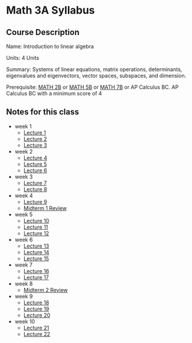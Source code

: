 # Math 3A Syllabus 

## Course Description

Name: Introduction to linear algebra

Units: 4 Units

Summary: Systems of linear equations, matrix operations, determinants, eigenvalues and eigenvectors, vector spaces, subspaces, and dimension.

Prerequisite: [MATH 2B](https://catalogue.uci.edu/search/?P=MATH%202B "MATH 2B") or [MATH 5B](https://catalogue.uci.edu/search/?P=MATH%205B "MATH 5B") or [MATH 7B](https://catalogue.uci.edu/search/?P=MATH%207B "MATH 7B") or AP Calculus BC. AP Calculus BC with a minimum score of 4

## Notes for this class

- week 1
	- [Lecture 1](./week1/lecture-1.md)
	- [Lecture 2](./week1/lecture-2.md)
	- [Lecture 3](./week1/lecture-3.md)
- week 2
	- [Lecture 4](./week2/lecture-4.md)
	- [Lecture 5](./week2/lecture-5.md)
	- [Lecture 6](./week2/lecture-6.md)
- week 3
	- [Lecture 7](./week3/lecture-7.md)
	- [Lecture 8](./week3/lecture-8.md)
- week 4
	- [Lecture 9](./week4/lecture-9.md)
	- [Midterm 1 Review](./week4/midterm-1.md)
- week 5
	- [Lecture 10](./week5/lecture-10.md)
	- [Lecture 11](./week5/lecture-11.md)
	- [Lecture 12](./week5/lecture-12.md)
- week 6
	- [Lecture 13](./week6/lecture-13.md)
	- [Lecture 14](./week6/lecture-14.md)
	- [Lecture 15](./week6/lecture-15.md)
- week 7
	- [Lecture 16](./week7/lecture-16.md)
	- [Lecture 17](./week7/lecture-17.md)
- week 8
	- [Midterm 2 Review](./week8/midterm-2.md)
- week 9
	- [Lecture 18](./week9/lecture-18.md)
	- [Lecture 19](./week9/lecture-19.md)
	- [Lecture 20](./week9/lecture-20.md)
- week 10
	- [Lecture 21](./week10/lecture-21.md)
	- [Lecture 22](./week10/lecture-22.md)

